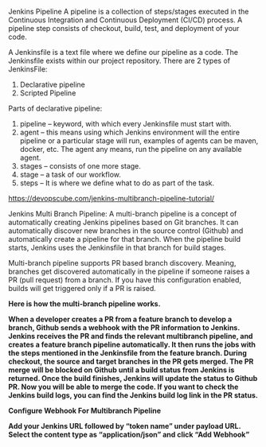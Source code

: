 Jenkins Pipeline
A pipeline is a collection of steps/stages executed in the Continuous Integration and Continuous Deployment (CI/CD) process.
 A pipeline step consists of checkout, build, test, and deployment of your code.

A Jenkinsfile is a text file where we define our pipeline as a code. The Jenkinsfile exists within our project repository.
There are 2 types of JenkinsFile:
1. Declarative pipeline
2. Scripted Pipeline

Parts of declarative pipeline:
1. pipeline – keyword, with which every Jenkinsfile must start with.
2. agent – this means using which Jenkins environment will the entire pipeline or a particular stage will run, examples of agents can be maven, docker, etc. The agent any means, run the pipeline on any available agent.
3. stages – consists of one more stage.
4. stage – a task of our workflow.
5. steps – It is where we define what to do as part of the task.

https://devopscube.com/jenkins-multibranch-pipeline-tutorial/


Jenkins Multi Branch Pipeline: A multi-branch pipeline is a concept of automatically creating Jenkins pipelines based on Git branches. It can automatically discover new branches in the source control (Github) and automatically create a pipeline for that branch. When the pipeline build starts, Jenkins uses the Jenkinsfile in that branch for build stages. 

Multi-branch pipeline supports PR based branch discovery. Meaning, branches get discovered automatically in the pipeline if someone raises a PR (pull request) from a branch. If you have this configuration enabled, builds will get triggered only if a PR is raised. 

<b>Here is how the multi-branch pipeline works.<b>

When a developer creates a PR from a feature branch to develop a branch, Github sends a webhook with the  PR information to Jenkins.
Jenkins receives the PR and finds the relevant multibranch pipeline, and creates a feature branch pipeline automatically. It then runs the jobs with the steps mentioned in the Jenkinsfile from the feature branch. During checkout, the source and target branches in the PR gets merged. The PR merge will be blocked on Github until a build status from Jenkins is returned.
Once the build finishes, Jenkins will update the status to Github PR. Now you will be able to merge the code. If you want to check the Jenkins build logs, you can find the Jenkins build log link in the PR status.

Configure Webhook For Multibranch Pipeline

Add your Jenkins URL followed by “token name” under payload URL. Select the content type as “application/json” and click “Add Webhook”

